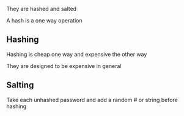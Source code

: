 
They are hashed and salted

A hash is a one way operation


## Hashing

Hashing is cheap one way and expensive the other way

They are designed to be expensive in general
## Salting

Take each unhashed password and add a random # or string before hashing